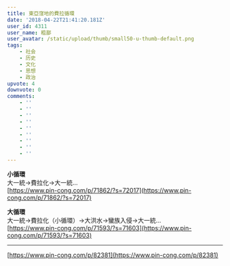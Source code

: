 ```yaml
---
title: 東亞窪地的費拉循環
date: '2018-04-22T21:41:20.181Z'
user_id: 4311
user_name: 粗鄙
user_avatar: /static/upload/thumb/small50-u-thumb-default.png
tags:
    - 社会
    - 历史
    - 文化
    - 思想
    - 政治
upvote: 4
downvote: 0
comments:
    - ''
    - ''
    - ''
    - ''
    - ''
    - ''
    - ''
    - ''
    - ''
---
```


**小循環**  
大一統→費拉化→大一統…  
[https://www.pin-cong.com/p/71862/?s=72017](https://www.pin-cong.com/p/71862/?s=72017)

**大循環**  
大一統→費拉化（小循環）→大洪水→蠻族入侵→大一統…  
[https://www.pin-cong.com/p/71593/?s=71603](https://www.pin-cong.com/p/71593/?s=71603)

---

[https://www.pin-cong.com/p/82381](https://www.pin-cong.com/p/82381)
